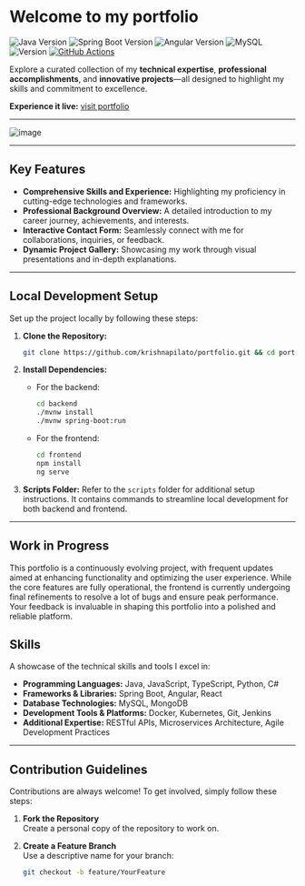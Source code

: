 # Welcome to my portfolio

![Java Version](https://badgen.net/badge/Java/24/blue?icon=java)
![Spring Boot Version](https://img.shields.io/badge/Spring%20Boot-3.5.3-brightgreen?style=flat&logo=spring-boot)
![Angular Version](https://img.shields.io/badge/Angular-20.0.4-red?style=flat&logo=angular)
![MySQL](https://img.shields.io/badge/MySQL-9.3.0-blue?style=flat&logo=mysql)
![Version](https://img.shields.io/badge/Version-0.0.5-blue?style=flat)
[![GitHub Actions](https://github.com/krishnapilato/portfolio/actions/workflows/github-actions.yml/badge.svg)](https://github.com/krishnapilato/portfolio/actions)

Explore a curated collection of my **technical expertise**, **professional accomplishments**, and **innovative projects**—all designed to highlight my skills and commitment to excellence.

**Experience it live:** [visit portfolio](https://krishnapilato.github.io/portfolio)

---

![image](https://github.com/user-attachments/assets/7a6371de-345a-4fd6-8701-f9f389f498f5)

---

## Key Features

- **Comprehensive Skills and Experience:** Highlighting my proficiency in cutting-edge technologies and frameworks.  
- **Professional Background Overview:** A detailed introduction to my career journey, achievements, and interests.  
- **Interactive Contact Form:** Seamlessly connect with me for collaborations, inquiries, or feedback.  
- **Dynamic Project Gallery:** Showcasing my work through visual presentations and in-depth explanations.  

---

## Local Development Setup

Set up the project locally by following these steps:

1. **Clone the Repository:**
   ```bash
   git clone https://github.com/krishnapilato/portfolio.git && cd portfolio && git checkout dev
   ```

2. **Install Dependencies:**
   - For the backend:
     ```bash
     cd backend
     ./mvnw install
     ./mvnw spring-boot:run
     ```
   - For the frontend:
     ```bash
     cd frontend
     npm install
     ng serve
     ```

3. **Scripts Folder:**
   Refer to the `scripts` folder for additional setup instructions. It contains commands to streamline local development for both backend and frontend.

---

## Work in Progress

This portfolio is a continuously evolving project, with frequent updates aimed at enhancing functionality and optimizing the user experience. While the core features are fully operational, the frontend is currently undergoing final refinements to resolve a lot of bugs and ensure peak performance. Your feedback is invaluable in shaping this portfolio into a polished and reliable platform.


## Skills

A showcase of the technical skills and tools I excel in:

- **Programming Languages:** Java, JavaScript, TypeScript, Python, C#  
- **Frameworks & Libraries:** Spring Boot, Angular, React  
- **Database Technologies:** MySQL, MongoDB  
- **Development Tools & Platforms:** Docker, Kubernetes, Git, Jenkins  
- **Additional Expertise:** RESTful APIs, Microservices Architecture, Agile Development Practices
  
---

## Contribution Guidelines

Contributions are always welcome! To get involved, simply follow these steps:

1. **Fork the Repository**  
   Create a personal copy of the repository to work on.  

2. **Create a Feature Branch**  
   Use a descriptive name for your branch:  
   ```bash
   git checkout -b feature/YourFeature

